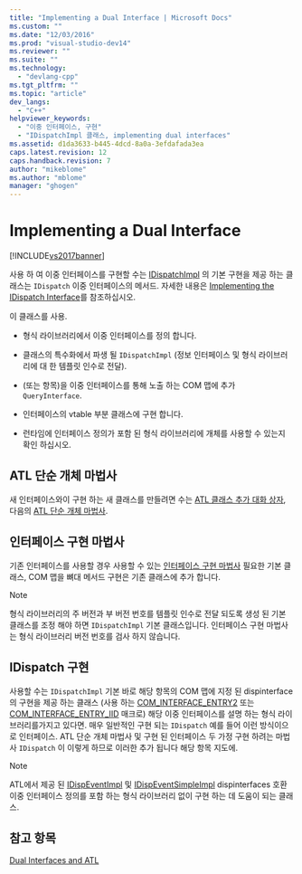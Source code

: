 ```yaml
---
title: "Implementing a Dual Interface | Microsoft Docs"
ms.custom: ""
ms.date: "12/03/2016"
ms.prod: "visual-studio-dev14"
ms.reviewer: ""
ms.suite: ""
ms.technology: 
  - "devlang-cpp"
ms.tgt_pltfrm: ""
ms.topic: "article"
dev_langs: 
  - "C++"
helpviewer_keywords: 
  - "이중 인터페이스, 구현"
  - "IDispatchImpl 클래스, implementing dual interfaces"
ms.assetid: d1da3633-b445-4dcd-8a0a-3efdafada3ea
caps.latest.revision: 12
caps.handback.revision: 7
author: "mikeblome"
ms.author: "mblome"
manager: "ghogen"
---
```

# Implementing a Dual Interface
[!INCLUDE[vs2017banner](../assembler/inline/includes/vs2017banner.md)]

사용 하 여 이중 인터페이스를 구현할 수는  [IDispatchImpl](../atl/reference/idispatchimpl-class.md) 의 기본 구현을 제공 하는 클래스는 `IDispatch` 이중 인터페이스의 메서드.  자세한 내용은 [Implementing the IDispatch Interface](http://msdn.microsoft.com/ko-kr/0e171f7f-0022-4e9b-ac8e-98192828e945)를 참조하십시오.  
  
 이 클래스를 사용.  
  
-   형식 라이브러리에서 이중 인터페이스를 정의 합니다.  
  
-   클래스의 특수화에서 파생 될 `IDispatchImpl` \(정보 인터페이스 및 형식 라이브러리에 대 한 템플릿 인수로 전달\).  
  
-   \(또는 항목\)을 이중 인터페이스를 통해 노출 하는 COM 맵에 추가 `QueryInterface`.  
  
-   인터페이스의 vtable 부분 클래스에 구현 합니다.  
  
-   런타임에 인터페이스 정의가 포함 된 형식 라이브러리에 개체를 사용할 수 있는지 확인 하십시오.  
  
## ATL 단순 개체 마법사  
 새 인터페이스와이 구현 하는 새 클래스를 만들려면 수는  [ATL 클래스 추가 대화 상자](../ide/add-class-dialog-box.md), 다음의  [ATL 단순 개체 마법사](../atl/reference/atl-simple-object-wizard.md).  
  
## 인터페이스 구현 마법사  
 기존 인터페이스를 사용할 경우 사용할 수 있는  [인터페이스 구현 마법사](../atl/reference/adding-a-new-interface-in-an-atl-project.md) 필요한 기본 클래스, COM 맵을 뼈대 메서드 구현은 기존 클래스에 추가 합니다.  
  
> [!NOTE]
>  형식 라이브러리의 주 버전과 부 버전 번호를 템플릿 인수로 전달 되도록 생성 된 기본 클래스를 조정 해야 하면 `IDispatchImpl` 기본 클래스입니다.  인터페이스 구현 마법사는 형식 라이브러리 버전 번호를 검사 하지 않습니다.  
  
## IDispatch 구현  
 사용할 수는 `IDispatchImpl` 기본 바로 해당 항목의 COM 맵에 지정 된 dispinterface의 구현을 제공 하는 클래스 \(사용 하는  [COM\_INTERFACE\_ENTRY2](../Topic/COM_INTERFACE_ENTRY2.md) 또는  [COM\_INTERFACE\_ENTRY\_IID](../Topic/COM_INTERFACE_ENTRY_IID.md) 매크로\) 해당 이중 인터페이스를 설명 하는 형식 라이브러리를가지고 있다면.  매우 일반적인 구현 되는 `IDispatch` 예를 들어 이런 방식이으로 인터페이스.  ATL 단순 개체 마법사 및 구현 된 인터페이스 두 가정 구현 하려는 마법사 `IDispatch` 이 이렇게 하므로 이러한 추가 됩니다 해당 항목 지도에.  
  
> [!NOTE]
>  ATL에서 제공 된  [IDispEventImpl](../atl/reference/idispeventimpl-class.md) 및  [IDispEventSimpleImpl](../atl/reference/idispeventsimpleimpl-class.md) dispinterfaces 호환 이중 인터페이스 정의를 포함 하는 형식 라이브러리 없이 구현 하는 데 도움이 되는 클래스.  
  
## 참고 항목  
 [Dual Interfaces and ATL](../atl/dual-interfaces-and-atl.md)